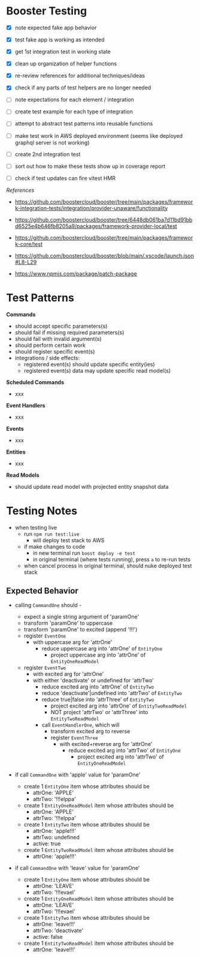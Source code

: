 # Booster Testing

- [x] note expected fake app behavior
- [x] test fake app is working as intended
- [x] get 1st integration test in working state
- [x] clean up organization of helper functions
- [x] re-review references for additional techniques/ideas
- [x] check if any parts of test helpers are no longer needed

- [ ] note expectations for each element / integration
- [ ] create test example for each type of integration
- [ ] attempt to abstract test patterns into reusable functions

- [ ] make test work in AWS deployed environment (seems like deployed graphql server is not working)
- [ ] create 2nd integration test
- [ ] sort out how to make these tests show up in coverage report
- [ ] check if test updates can fire vitest HMR

_References_

- https://github.com/boostercloud/booster/tree/main/packages/framework-integration-tests/integration/provider-unaware/functionality
- https://github.com/boostercloud/booster/tree/6448db061ba7d11bd91bbd6525e4b646fb8205a9/packages/framework-provider-local/test
- https://github.com/boostercloud/booster/tree/main/packages/framework-core/test
- https://github.com/boostercloud/booster/blob/main/.vscode/launch.json#L8-L29

- https://www.npmjs.com/package/patch-package

# Test Patterns

**Commands**

- should accept specific parameters(s)
- should fail if missing required parameters(s)
- should fail with invalid argument(s)
- should perform certain work
- should register specific event(s)
- integrations / side effects:
  - registered event(s) should update specific entity(ies)
  - registered event(s) data may update specific read model(s)

**Scheduled Commands**

- xxx

**Event Handlers**

- xxx

**Events**

- xxx

**Entities**

- xxx

**Read Models**

- should update read model with projected entity snapshot data

# Testing Notes

- when testing live
  - run `npm run test:live`
    - will deploy test stack to AWS
  - if make changes to code
    - in new terminal run `boost deploy -e test`
    - in original terminal (where tests running), press `a` to re-run tests
  - when cancel process in original terminal, should nuke deployed test stack

## Expected Behavior

- calling `CommandOne` should -

  - expect a single string argument of 'paramOne'
  - transform 'paramOne' to uppercase
  - transform 'paramOne' to excited (append '!!!')
  - register `EventOne`
    - with uppercase arg for 'attrOne'
      - reduce uppercase arg into 'attrOne' of `EntityOne`
        - project uppercase arg into 'attrOne' of `EntityOneReadModel`
  - register `EventTwo`
    - with excited arg for 'attrOne'
    - with either 'deactivate' or undefined for 'attrTwo'
      - reduce excited arg into 'attrOne' of `EntityTwo`
      - reduce 'deactivate'|undefined into 'attrTwo' of `EntityTwo`
      - reduce true|false into 'attrThree' of `EntityTwo`
        - project excited arg into 'attrOne' of `EntityTwoReadModel`
        - NOT project 'attrTwo' or 'attrThree' into `EntityTwoReadModel`
      - call `EventHandlerOne`, which will
        - transform excited arg to reverse
        - register `EventThree`
          - with excited+reverse arg for 'attrOne'
            - reduce excited arg into 'attrTwo' of `EntityOne`
              - project excited arg into 'attrTwo' of `EntityOneReadModel`

- if call `CommandOne` with 'apple' value for 'paramOne'

  - create 1 `EntityOne` item whose attributes should be
    - attrOne: 'APPLE'
    - attrTwo: '!!!elppa'
  - create 1 `EntityOneReadModel` item whose attributes should be
    - attrOne: 'APPLE'
    - attrTwo: '!!!elppa'
  - create 1 `EntityTwo` item whose attributes should be
    - attrOne: 'apple!!!'
    - attrTwo: undefined
    - active: true
  - create 1 `EntityTwoReadModel` item whose attributes should be
    - attrOne: 'apple!!!'

- if call `CommandOne` with 'leave' value for 'paramOne'

  - create 1 `EntityOne` item whose attributes should be
    - attrOne: 'LEAVE'
    - attrTwo: '!!!evael'
  - create 1 `EntityOneReadModel` item whose attributes should be
    - attrOne: 'LEAVE'
    - attrTwo: '!!!evael'
  - create 1 `EntityTwo` item whose attributes should be
    - attrOne: 'leave!!!'
    - attrTwo: 'deactivate'
    - active: false
  - create 1 `EntityTwoReadModel` item whose attributes should be
    - attrOne: 'leave!!!'

